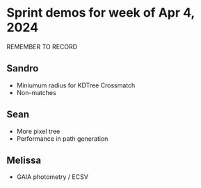 # Sprint demos for week of Apr 4, 2024

REMEMBER TO RECORD

## Sandro

- Miniumum radius for KDTree Crossmatch
- Non-matches

## Sean

- More pixel tree
- Performance in path generation

## Melissa

- GAIA photometry / ECSV
